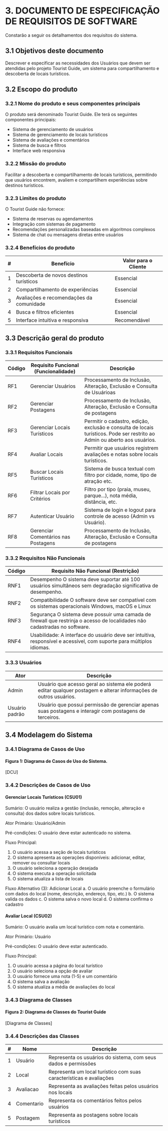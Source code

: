 # 3. DOCUMENTO DE ESPECIFICAÇÃO DE REQUISITOS DE SOFTWARE

Constarão a seguir os detalhamentos dos requisitos do sistema.

## 3.1 Objetivos deste documento
Descrever e especificar as necessidades dos Usuários que devem ser
atendidas pelo projeto Tourist Guide, um sistema para compartilhamento e descoberta de locais turísticos.

## 3.2 Escopo do produto

### 3.2.1 Nome do produto e seus componentes principais
O produto será denominado Tourist Guide. Ele terá os seguintes componentes principais:
- Sistema de gerenciamento de usuários
- Sistema de gerenciamento de locais turísticos
- Sistema de avaliações e comentários
- Sistema de busca e filtros
- Interface web responsiva

### 3.2.2 Missão do produto
Facilitar a descoberta e compartilhamento de locais turísticos, permitindo que usuários encontrem, avaliem e compartilhem experiências sobre destinos turísticos.

### 3.2.3 Limites do produto
O Tourist Guide não fornece:
- Sistema de reservas ou agendamentos
- Integração com sistemas de pagamento
- Recomendações personalizadas baseadas em algoritmos complexos
- Sistema de chat ou mensagens diretas entre usuários

### 3.2.4 Benefícios do produto

| # | Benefício | Valor para o Cliente |
|--------------------|------------------------------------|----------------------------------------|
|1	| Descoberta de novos destinos turísticos |	Essencial |
|2 | Compartilhamento de experiências | Essencial | 
|3 | Avaliações e recomendações da comunidade | Essencial | 
|4	| Busca e filtros eficientes	| Essencial | 
|5 | Interface intuitiva e responsiva | Recomendável |

## 3.3 Descrição geral do produto

### 3.3.1 Requisitos Funcionais

| Código | Requisito Funcional (Funcionalidade) | Descrição |
|--------------------|------------------------------------|----------------------------------------|
| RF1 | Gerenciar Usuários |	Processamento de Inclusão, Alteração, Exclusão e Consulta de Usuárioas |
| RF2 |	Gerenciar Postagens	| Processamento de Inclusão, Alteração, Exclusão e Consulta de postagens |
| RF3 | Gerenciar Locais Turísticos |	Permitir o cadastro, edição, exclusão e consulta de locais turísticos. Pode ser restrito ao Admin ou aberto aos usuários. |
| RF4 |	Avaliar Locais	| Permitir que usuários registrem avaliações e notas sobre locais turísticos. |
| RF5 | 	Buscar Locais Turísticos |	Sistema de busca textual com filtro por cidade, nome, tipo de atração etc. |
| RF6 |	Filtrar Locais por Critérios	| Filtro por tipo (praia, museu, parque...), nota média, distância, etc.
| RF7 | Autenticar Usuário |	Sistema de login e logout para controle de acesso (Admin vs Usuário).
| RF8 |	Gerenciar Comentários nas Postagens	| Processamento de Inclusão, Alteração, Exclusão e Consulta de postagens 

### 3.3.2 Requisitos Não Funcionais

| Código | Requisito Não Funcional (Restrição) |
|--------------------|------------------------------------|
| RNF1 | Desempenho O sistema deve suportar até 100 usuários simultâneos sem degradação significativa de desempenho. |
| RNF2 | Compatibilidade O software deve ser compatível com os sistemas operacionais Windows, macOS e Linux |
| RNF3 | Segurança	O sistema deve possuir uma camada de firewall que restrinja o acesso de localidades não cadastradas no software. |
| RNF4 | Usabilidade: A interface do usuário deve ser intuitiva, responsível e acessível, com suporte para múltiplos idiomas. |

### 3.3.3 Usuários 

| Ator | Descrição |
|--------------------|------------------------------------|
| Admin |	Usuário que acesso geral ao sistema ele poderá editar qualquer postagem e alterar informações de outros usuários. |
| Usuário padrão |	Usuário que possui permissão de gerenciar apenas suas postagens e interagir com postagens de terceiros. |

## 3.4 Modelagem do Sistema

### 3.4.1 Diagrama de Casos de Uso

#### Figura 1: Diagrama de Casos de Uso do Sistema.

[DCU]
 
### 3.4.2 Descrições de Casos de Uso

#### Gerenciar Locais Turísticos (CSU01)

Sumário: O usuário realiza a gestão (inclusão, remoção, alteração e consulta) dos dados sobre locais turísticos.

Ator Primário: Usuário/Admin

Pré-condições: O usuário deve estar autenticado no sistema.

Fluxo Principal:
1. O usuário acessa a seção de locais turísticos
2. O sistema apresenta as operações disponíveis: adicionar, editar, remover ou consultar locais
3. O usuário seleciona a operação desejada
4. O sistema executa a operação solicitada
5. O sistema atualiza a lista de locais

Fluxo Alternativo (3): Adicionar Local
a. O usuário preenche o formulário com dados do local (nome, descrição, endereço, tipo, etc.)
b. O sistema valida os dados
c. O sistema salva o novo local
d. O sistema confirma o cadastro

#### Avaliar Local (CSU02)

Sumário: O usuário avalia um local turístico com nota e comentário.

Ator Primário: Usuário

Pré-condições: O usuário deve estar autenticado.

Fluxo Principal:
1. O usuário acessa a página do local turístico
2. O usuário seleciona a opção de avaliar
3. O usuário fornece uma nota (1-5) e um comentário
4. O sistema salva a avaliação
5. O sistema atualiza a média de avaliações do local

### 3.4.3 Diagrama de Classes 

#### Figura 2: Diagrama de Classes do Tourist Guide

[Diagrama de Classes]

### 3.4.4 Descrições das Classes 

| # | Nome | Descrição |
|--------------------|------------------------------------|----------------------------------------|
| 1	| Usuário |	Representa os usuários do sistema, com seus dados e permissões |
| 2	| Local |	Representa um local turístico com suas características e avaliações |
| 3 | Avaliacao |	Representa as avaliações feitas pelos usuários nos locais |
| 4 | Comentario |	Representa os comentários feitos pelos usuários |
| 5	| Postagem |	Representa as postagens sobre locais turísticos |
